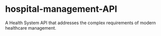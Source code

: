 # hospital-management-API
A Health System API that addresses the complex requirements of modern healthcare management.
